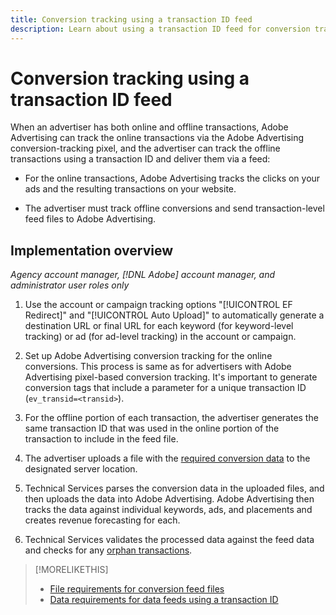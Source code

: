 ```yaml
---
title: Conversion tracking using a transaction ID feed
description: Learn about using a transaction ID feed for conversion tracking data. 
---
```

# Conversion tracking using a transaction ID feed

When an advertiser has both online and offline transactions, Adobe Advertising can track the online transactions via the Adobe Advertising conversion-tracking pixel, and the advertiser can track the offline transactions using a transaction ID and deliver them via a feed:

* For the online transactions, Adobe Advertising tracks the clicks on your ads and the resulting transactions on your website.

* The advertiser must track offline conversions and send transaction-level feed files to Adobe Advertising.

## Implementation overview

*Agency account manager, [!DNL Adobe] account manager, and administrator user roles only*

1. Use the account or campaign tracking options "[!UICONTROL EF Redirect]" and "[!UICONTROL Auto Upload]" to automatically generate a destination URL or final URL for each keyword (for keyword-level tracking) or ad (for ad-level tracking) in the account or campaign.

1. Set up Adobe Advertising conversion tracking for the online conversions. This process is same as for advertisers with Adobe Advertising pixel-based conversion tracking. It's important to generate conversion tags that include a parameter for a unique transaction ID (`ev_transid=<transid>`).

1. For the offline portion of each transaction, the advertiser generates the same transaction ID that was used in the online portion of the transaction to include in the feed file.

1. The advertiser uploads a file with the [required conversion data](/help/search-social-commerce/tracking/feed-transaction-id-data-requirements.md) to the designated server location.

1. Technical Services parses the conversion data in the uploaded files, and then uploads the data into Adobe Advertising. Adobe Advertising then tracks the data against individual keywords, ads, and placements and creates revenue forecasting for each.

1. Technical Services validates the processed data against the feed data and checks for any [orphan transactions](/help/search-social-commerce/glossary.md#o-p).

>[!MORELIKETHIS]
>
>* [File requirements for conversion feed files](feed-file-requirements.md)
>* [Data requirements for data feeds using a transaction ID](/help/search-social-commerce/tracking/feed-transaction-id-data-requirements.md)
